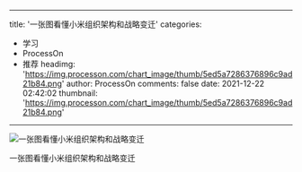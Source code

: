 
---
title: '一张图看懂小米组织架构和战略变迁'
categories: 
 - 学习
 - ProcessOn
 - 推荐
headimg: 'https://img.processon.com/chart_image/thumb/5ed5a7286376896c9ad21b84.png'
author: ProcessOn
comments: false
date: 2021-12-22 02:42:02
thumbnail: 'https://img.processon.com/chart_image/thumb/5ed5a7286376896c9ad21b84.png'
---

<div>   
<img class="thumb" alt="一张图看懂小米组织架构和战略变迁" src="https://img.processon.com/chart_image/thumb/5ed5a7286376896c9ad21b84.png" referrerpolicy="no-referrer">
<p>一张图看懂小米组织架构和战略变迁</p>  
</div>
            